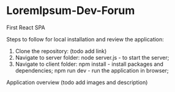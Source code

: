 # LoremIpsum-Dev-Forum
First React SPA

Steps to follow for local installation and review the application:
1. Clone the repository: (todo add link)
2. Navigate to server folder:
node server.js - to start the server;
3. Navigate to client folder:
npm install - install packages and dependencies;
npm run dev - run the application in browser;

Application overview
(todo add images and description)
